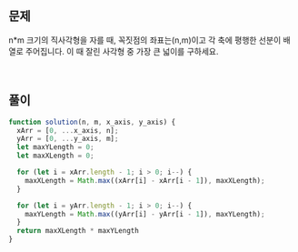 ## 문제
n*m 크기의 직사각형을 자를 때, 꼭짓점의 좌표는(n,m)이고 각 축에 평행한 선분이 배열로 주어집니다.
이 때 잘린 사각형 중 가장 큰 넓이를 구하세요.

<br>

## 풀이

```js
function solution(n, m, x_axis, y_axis) {
  xArr = [0, ...x_axis, n];
  yArr = [0, ...y_axis, m];
  let maxYLength = 0;
  let maxXLength = 0;

  for (let i = xArr.length - 1; i > 0; i--) {
    maxXLength = Math.max((xArr[i] - xArr[i - 1]), maxXLength);
  }

  for (let i = yArr.length - 1; i > 0; i--) {
    maxYLength = Math.max((yArr[i] - yArr[i - 1]), maxYLength);
  }
  return maxXLength * maxYLength
}

```